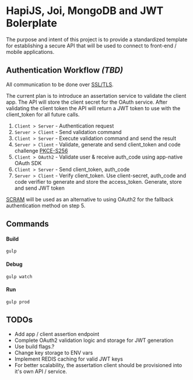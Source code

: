 # HapiJS, Joi, MongoDB and JWT Bolerplate

The purpose and intent of this project is to provide a standardized template for establishing a secure API that will be used to connect to front-end / mobile applications.

## Authentication Workflow _(TBD)_

All communication to be done over [SSL/TLS](https://en.wikipedia.org/wiki/Transport_Layer_Security).

The current plan is to introduce an assertation service to validate the client app. The API will store the client secret for the OAuth service. After validating the client token the API will return a JWT token to use with the client_token for all future calls.

1. `Client > Server` - Authentication request
2. `Server > Client` - Send validation command
3. `Client > Server` - Execute validation command and send the result
4. `Server > Client` - Validate, generate and send client_token and code challenge [PKCE-S256](https://tools.ietf.org/html/rfc7636)
5. `Client > OAuth2` - Validate user & receive auth_code using app-native OAuth SDK
6. `Client > Server` - Send client_token, auth_code
7. `Server > Client` - Verify client_token. Use client-secret, auth_code and code verifier to generate and store the access_token. Generate, store and send JWT token

[SCRAM](https://en.wikipedia.org/wiki/Salted_Challenge_Response_Authentication_Mechanism) will be used as an alternative to using OAuth2 for the fallback authentication method on step 5.

## Commands

#### Build
    gulp

#### Debug
    gulp watch

#### Run
    gulp prod

## TODOs
* Add app / client assertion endpoint
* Complete OAuth2 validation logic and storage for JWT generation
* Use build flags.?
* Change key storage to ENV vars
* Implement REDIS caching for valid JWT keys
* For better scalability, the assertation client should be provisioned into it's own API / service.
